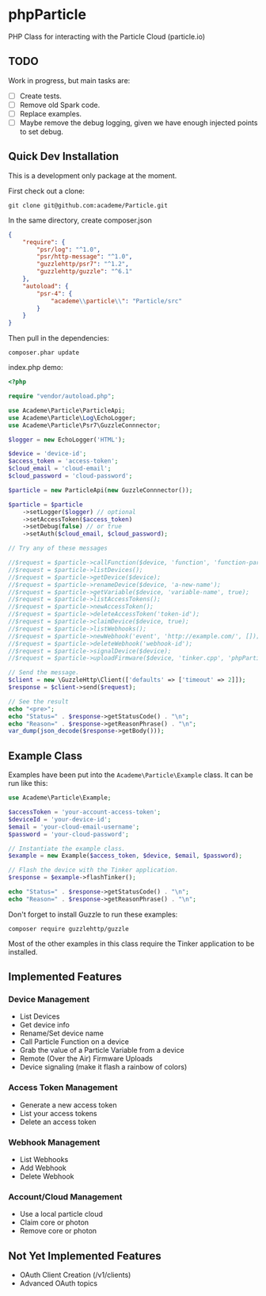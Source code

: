 phpParticle
========

PHP Class for interacting with the Particle Cloud (particle.io)

## TODO

Work in progress, but main tasks are:

* [ ] Create tests.
* [ ] Remove old Spark code.
* [ ] Replace examples.
* [ ] Maybe remove the debug logging, given we have enough injected points to set debug.

## Quick Dev Installation

This is a development only package at the moment.

First check out a clone:

    git clone git@github.com:academe/Particle.git

In the same directory, create composer.json

~~~json
{
    "require": {
        "psr/log": "^1.0",
        "psr/http-message": "^1.0",
        "guzzlehttp/psr7": "^1.2",
        "guzzlehttp/guzzle": "^6.1"
    },
    "autoload": {
        "psr-4": {
            "academe\\particle\\": "Particle/src"
        }
    }
}
~~~

Then pull in the dependencies:

    composer.phar update

index.php demo:

~~~php
<?php

require "vendor/autoload.php";

use Academe\Particle\ParticleApi;
use Academe\Particle\Log\EchoLogger;
use Academe\Particle\Psr7\GuzzleConnnector;

$logger = new EchoLogger('HTML');

$device = 'device-id';
$access_token = 'access-token';
$cloud_email = 'cloud-email';
$cloud_password = 'cloud-password';

$particle = new ParticleApi(new GuzzleConnnector());

$particle = $particle
    ->setLogger($logger) // optional
    ->setAccessToken($access_token)
    ->setDebug(false) // or true
    ->setAuth($cloud_email, $cloud_password);

// Try any of these messages

//$request = $particle->callFunction($device, 'function', 'function-parameters', true);
//$request = $particle->listDevices();
//$request = $particle->getDevice($device);
//$request = $particle->renameDevice($device, 'a-new-name');
//$request = $particle->getVariable($device, 'variable-name', true);
//$request = $particle->listAccessTokens();
//$request = $particle->newAccessToken();
//$request = $particle->deleteAccessToken('token-id');
//$request = $particle->claimDevice($device, true);
//$request = $particle->listWebhooks();
//$request = $particle->newWebhook('event', 'http://example.com/', []);
//$request = $particle->deleteWebhook('webhook-id');
//$request = $particle->signalDevice($device);
//$request = $particle->uploadFirmware($device, 'tinker.cpp', 'phpParticle/examples/tinker.cpp', false);

// Send the message.
$client = new \GuzzleHttp\Client(['defaults' => ['timeout' => 2]]);
$response = $client->send($request);

// See the result
echo "<pre>";
echo "Status=" . $response->getStatusCode() . "\n";
echo "Reason=" . $response->getReasonPhrase() . "\n";
var_dump(json_decode($response->getBody()));
~~~

## Example Class

Examples have been put into the `Academe\Particle\Example` class. It can be run like this:

~~~php
use Academe\Particle\Example;

$accessToken = 'your-account-access-token';
$deviceId = 'your-device-id';
$email = 'your-cloud-email-username';
$password = 'your-cloud-password';

// Instantiate the example class.
$example = new Example($access_token, $device, $email, $password);

// Flash the device with the Tinker application.
$response = $example->flashTinker();

echo "Status=" . $response->getStatusCode() . "\n";
echo "Reason=" . $response->getReasonPhrase() . "\n";
~~~

Don't forget to install Guzzle to run these examples:

    composer require guzzlehttp/guzzle

Most of the other examples in this class require the Tinker application to be installed.

## Implemented Features

### Device Management
- List Devices
- Get device info 
- Rename/Set device name
- Call Particle Function on a device
- Grab the value of a Particle Variable from a device
- Remote (Over the Air) Firmware Uploads
- Device signaling (make it flash a rainbow of colors)

### Access Token Management
- Generate a new access token
- List your access tokens
- Delete an access token

### Webhook Management

- List Webhooks
- Add Webhook
- Delete Webhook

### Account/Cloud Management
- Use a local particle cloud
- Claim core or photon
- Remove core or photon

## Not Yet Implemented Features
- OAuth Client Creation (/v1/clients)
- Advanced OAuth topics
